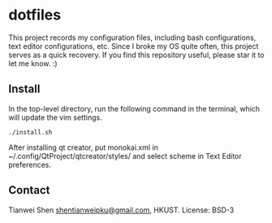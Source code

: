 dotfiles
================
This project records my configuration files, including bash configurations, text editor configurations, etc. Since I broke my OS quite often, this project serves as a quick recovery. If you find this repository useful, please star it to let me know. :)

Install
----------------
In the top-level directory, run the following command in the terminal, which will update the vim settings.

    ./install.sh

After installing qt creator, put monokai.xml in ~/.config/QtProject/qtcreator/styles/ and select scheme in Text Editor preferences.

Contact
----------------
Tianwei Shen <shentianweipku@gmail.com>, HKUST.
License: BSD-3
